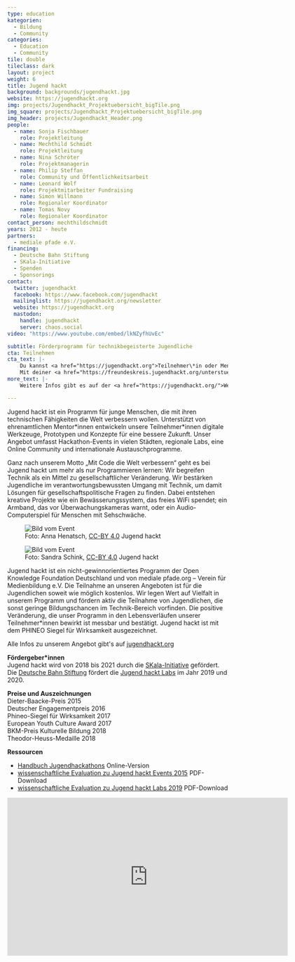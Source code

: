 ```yaml
---
type: education
kategorien:
  - Bildung
  - Community
categories:
  - Education
  - Community
tile: double
tileclass: dark
layout: project
weight: 6
title: Jugend hackt
background: backgrounds/jugendhackt.jpg
website: https://jugendhackt.org
img: projects/Jugendhackt_Projektuebersicht_bigTile.png
img_square: projects/Jugendhackt_Projektuebersicht_bigTile.png
img_header: projects/Jugendhackt_Header.png
people:
  - name: Sonja Fischbauer
    role: Projektleitung
  - name: Mechthild Schmidt
    role: Projektleitung
  - name: Nina Schröter
    role: Projektmanagerin    
  - name: Philip Steffan
    role: Community und Öffentlichkeitsarbeit
  - name: Leonard Wolf
    role: Projektmitarbeiter Fundraising   
  - name: Simon Willmann
    role: Regionaler Koordinator
  - name: Tomas Novy
    role: Regionaler Koordinator   
contact_person: mechthildschmidt
years: 2012 - heute
partners:
  - mediale pfade e.V.
financing:
  - Deutsche Bahn Stiftung
  - SKala-Initiative
  - Spenden
  - Sponsorings
contact:
  twitter: jugendhackt
  facebook: https://www.facebook.com/jugendhackt
  mailinglist: https://jugendhackt.org/newsletter
  website: https://jugendhackt.org
  mastodon:
    handle: jugendhackt
    server: chaos.social
video: "https://www.youtube.com/embed/lkNZyfhUvEc"

subtitle: Förderprogramm für technikbegeisterte Jugendliche
cta: Teilnehmen
cta_text: |-
    Du kannst <a href="https://jugendhackt.org">Teilnehmer\*in oder Mentor\*in</a> werden.<br><br>
    Mit deiner <a href="https://freundeskreis.jugendhackt.org/unterstuetzen">Spende oder Fördermitgliedschaft</a> unterstützt du die nächste Generation an verantwortungsbewussten, weltverbessernden Techniker\*innen. Für Sponsorings und Kooperationen freuen wir uns über eine <a href="mailto:sonja.fischbauer@okfn.de">Kontaktaufnahme</a>.
more_text: |-
    Weitere Infos gibt es auf der <a href="https://jugendhackt.org/">Website von Jugend hackt</a>.

---
```


Jugend hackt ist ein Programm für junge Menschen, die mit ihren technischen Fähigkeiten die Welt verbessern wollen. Unterstützt von ehrenamtlichen Mentor\*innen entwickeln unsere Teilnehmer\*innen digitale Werkzeuge, Prototypen und Konzepte für eine bessere Zukunft. Unser Angebot umfasst Hackathon-Events in vielen Städten, regionale Labs, eine Online Community und internationale Austauschprogramme.

Ganz nach unserem Motto „Mit Code die Welt verbessern“ geht es bei Jugend hackt um mehr als nur Programmieren lernen: Wir begreifen Technik als ein Mittel zu gesellschaftlicher Veränderung. Wir bestärken Jugendliche im verantwortungsbewussten Umgang mit Technik, um damit Lösungen für gesellschaftspolitische Fragen zu finden. Dabei entstehen kreative Projekte wie ein Bewässerungssystem, das freies WiFi spendet; ein Armband, das vor Überwachungskameras warnt, oder ein Audio-Computerspiel für Menschen mit Sehschwäche.

<div class="two-img offset-lg-2">
    <figure class="license">
        <img alt="Bild vom Event" src="/files/projects/jugendhackt_img_1.jpg">
        <figcaption>Foto: Anna Henatsch, <a href="https://creativecommons.org/licenses/by/4.0/">CC-BY 4.0</a> Jugend hackt</figcaption>
    </figure>
    <figure class="license">
    <img alt="Bild vom Event" src="/files/projects/jugendhackt_img_2.jpg">
        <figcaption>Foto: Sandra Schink, <a href="https://creativecommons.org/licenses/by/4.0/">CC-BY 4.0</a> Jugend hackt</figcaption>
    </figure>
</div>

Jugend hackt ist ein nicht-gewinnorientiertes Programm der Open Knowledge Foundation Deutschland und von mediale pfade.org – Verein für Medienbildung e.V. Die Teilnahme an unseren Angeboten ist für die Jugendlichen soweit wie möglich kostenlos. Wir legen Wert auf Vielfalt in unserem Programm und fördern aktiv die Teilnahme von Jugendlichen, die sonst geringe Bildungschancen im Technik-Bereich vorfinden. Die positive Veränderung, die unser Programm in den Lebensverläufen unserer Teilnehmer\*innen bewirkt ist messbar und bestätigt. Jugend hackt ist mit dem PHINEO Siegel für Wirksamkeit ausgezeichnet.

Alle Infos zu unserem Angebot gibt's auf [jugendhackt.org](https://jugendhackt.org)

**Fördergeber\*innen**<br>
Jugend hackt wird von 2018 bis 2021 durch die [SKala-Initiative](http://www.skala-initiative.de/initiative/) gefördert.
Die [Deutsche Bahn Stiftung](https://www.deutschebahnstiftung.de/) fördert die [Jugend hackt Labs](https://jugendhackt.org/labs) im Jahr 2019 und 2020.

**Preise und Auszeichnungen** <br>
Dieter-Baacke-Preis 2015<br>
Deutscher Engagementpreis 2016<br>
Phineo-Siegel für Wirksamkeit 2017<br>
European Youth Culture Award 2017<br>
BKM-Preis Kulturelle Bildung 2018<br>
Theodor-Heuss-Medaille 2018

**Ressourcen**<br>
+ [Handbuch Jugendhackathons](http://www.handbuch.jugendhackt.de/) Online-Version<br>
+ [wissenschaftliche Evaluation zu Jugend hackt Events 2015](https://jugendhackt.org/files/2015/03/Jugend-hackt-Kurzversion.pdf) PDF-Download<br>
+ [wissenschaftliche Evaluation zu Jugend hackt Labs 2019](https://jugendhackt.org/wp-content/uploads/2020/02/Jugend-hackt-Labs-Abschlussbericht-2020.pdf) PDF-Download


<iframe width="640" height="360" src="https://www.youtube.com/embed/ZmD1_1EuhQ8" frameborder="0" allow="accelerometer; autoplay; encrypted-media; gyroscope; picture-in-picture" allowfullscreen></iframe>
